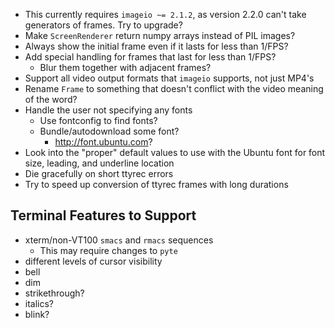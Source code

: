 - This currently requires `imageio ~= 2.1.2`, as version 2.2.0 can't take
  generators of frames.  Try to upgrade?
- Make `ScreenRenderer` return numpy arrays instead of PIL images?
- Always show the initial frame even if it lasts for less than 1/FPS?
- Add special handling for frames that last for less than 1/FPS?
    - Blur them together with adjacent frames?
- Support all video output formats that `imageio` supports, not just MP4's
- Rename `Frame` to something that doesn't conflict with the video meaning of
  the word?
- Handle the user not specifying any fonts
    - Use fontconfig to find fonts?
    - Bundle/autodownload some font?
        - <http://font.ubuntu.com>?
- Look into the "proper" default values to use with the Ubuntu font for font
  size, leading, and underline location
- Die gracefully on short ttyrec errors
- Try to speed up conversion of ttyrec frames with long durations

Terminal Features to Support
----------------------------
- xterm/non-VT100 `smacs` and `rmacs` sequences
    - This may require changes to `pyte`
- different levels of cursor visibility
- bell
- dim
- strikethrough?
- italics?
- blink?
